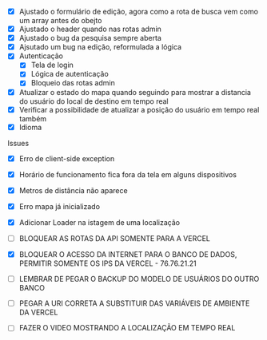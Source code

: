 - [X] Ajustado o formulário de edição, agora como a rota de busca vem como um array antes do obejto
- [X] Ajustado o header quando nas rotas admin
- [X] Ajustado o bug da pesquisa sempre aberta
- [X] Ajsutado um bug na edição, reformulada a lógica
- [X] Autenticação
    - [X] Tela de login
    - [X] Lógica de autenticação
    - [X] Bloqueio das rotas admin
- [X] Atualizar o estado do mapa quando seguindo para mostrar a distancia do usuário do local de destino em tempo real
- [X] Verificar a possibilidade de atualizar a posição do usuário em tempo real também
- [X] Idioma

Issues
- [X] Erro de client-side exception
- [X] Horário de funcionamento fica fora da tela em alguns dispositivos
- [X] Metros de distância não aparece
- [X] Erro mapa já inicializado
- [X] Adicionar Loader na istagem de uma localização

- [ ] BLOQUEAR AS ROTAS DA API SOMENTE PARA A VERCEL
- [X] BLOQUEAR O ACESSO DA INTERNET PARA O BANCO DE DADOS, PERMITIR SOMENTE OS IPS DA VERCEL - 76.76.21.21
- [ ] LEMBRAR DE PEGAR O BACKUP DO MODELO DE USUÁRIOS DO OUTRO BANCO
- [ ] PEGAR A URI CORRETA A SUBSTITUIR DAS VARIÁVEIS DE AMBIENTE DA VERCEL
- [ ] FAZER O VIDEO MOSTRANDO A LOCALIZAÇÃO EM TEMPO REAL